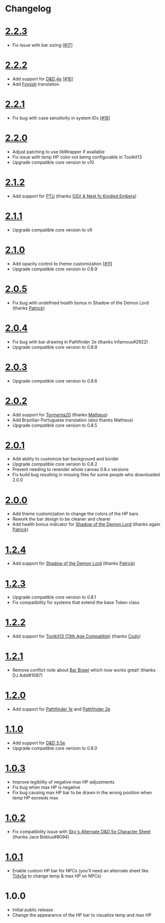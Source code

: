 # Changelog

# [2.2.3]
- Fix issue with bar sizing [[#17]]

# [2.2.2]
- Add support for [D&D 4e] [[#16]]
- Add [Finnish] translation

# [2.2.1]
- Fix bug with case sensitivity in system IDs [[#18]]

# [2.2.0]
 - Adjust patching to use libWrapper if available
 - Fix issue with temp HP color not being configurable in Toolkit13
 - Upgrade compatible core version to v10

# [2.1.2]
 - Add support for [PTU](https://github.com/dylanpiera/Foundry-Pokemon-Tabletop-United-System) (thanks [GSV A Nest fo Kindled Embers](https://github.com/GSV-a-Nest-of-Kindled-Embers))

# [2.1.1]
 - Upgrade compatible core version to v9

# [2.1.0]
 - Add opacity control to theme customization [[#11]]
 - Upgrade compatible core version to 0.8.9

# [2.0.5]
 - Fix bug with undefined health bonus in Shadow of the Demon Lord (thanks [Patrick](https://github.com/patrickporto))

# [2.0.4]
 - Fix bug with bar drawing in Pathfinder 2e (thanks Infamous#2922)
 - Upgrade compatible core version to 0.8.8

# [2.0.3]
 - Upgrade compatible core version to 0.8.6

# [2.0.2]
 - Add support for [Tormenta20] (thanks [Matheus](https://github.com/mclemente))
 - Add Brazilian Portuguese translation (also thanks Matheus)
 - Upgrade compatible core version to 0.8.5

# [2.0.1]
 - Add ability to customize bar background and border
 - Upgrade compatible core version to 0.8.2
 - Prevent needing to rerender whole canvas 0.8.x versions
 - Fix build bug resulting in missing files for some people who downloaded 2.0.0

# [2.0.0]
 - Add theme customization to change the colors of the HP bars
 - Rework the bar design to be cleaner and clearer
 - Add health bonus indicator for [Shadow of the Demon Lord] (thanks again [Patrick](https://github.com/patrickporto))

# [1.2.4]
 - Add support for [Shadow of the Demon Lord] (thanks [Patrick](https://github.com/patrickporto))

# [1.2.3]
 - Upgrade compatible core version to 0.8.1
 - Fix compatibility for systems that extend the base Token class

# [1.2.2]
 - Add support for [Toolkit13 (13th Age Compatible)](https://foundryvtt.com/packages/archmage) (thanks [Cody](https://github.com/cswendrowski))

# [1.2.1]
 - Remove conflict note about [Bar Brawl](https://gitlab.com/woodentavern/foundryvtt-bar-brawl) which now works great! (thanks DJ Addi#1087)

# [1.2.0]
 - Add support for [Pathfinder 1e] and [Pathfinder 2e]

# [1.1.0]
 - Add support for [D&D 3.5e]
 - Upgrade compatible core version to 0.8.0

# [1.0.3]
 - Improve legibility of negative max HP adjustments
 - Fix bug when max HP is negative
 - Fix bug causing max HP bar to be drawn in the wrong position when temp HP exceeds max

# [1.0.2]
 - Fix compatibility issue with [Sky's Alternate D&D 5e Character Sheet](https://github.com/Sky-Captain-13/foundry/tree/master/alt5e) (thanks Jace Bobius#8094)

# [1.0.1]
 - Enable custom HP bar for NPCs (you'll need an alternate sheet like [Tidy5e](https://foundryvtt.com/packages/tidy5e-sheet) to change temp & max HP on NPCs)

# 1.0.0
 - Initial public release
 - Change the appearance of the HP bar to visualize temp and max HP


[1.0.1]: https://github.com/arbron/fvtt-hp-bar/compare/1.0.0...1.0.1
[1.0.2]: https://github.com/arbron/fvtt-hp-bar/compare/1.0.1...1.0.2
[1.0.3]: https://github.com/arbron/fvtt-hp-bar/compare/1.0.2...1.0.3
[1.1.0]: https://github.com/arbron/fvtt-hp-bar/compare/1.0.3...1.1.0
[1.2.0]: https://github.com/arbron/fvtt-hp-bar/compare/1.1.0...1.2.0
[1.2.1]: https://github.com/arbron/fvtt-hp-bar/compare/1.2.0...1.2.1
[1.2.2]: https://github.com/arbron/fvtt-hp-bar/compare/1.2.1...1.2.2
[1.2.3]: https://github.com/arbron/fvtt-hp-bar/compare/1.2.2...1.2.3
[1.2.4]: https://github.com/arbron/fvtt-hp-bar/compare/1.2.3...1.2.4
[2.0.0]: https://github.com/arbron/fvtt-hp-bar/compare/1.2.4...2.0.0
[2.0.1]: https://github.com/arbron/fvtt-hp-bar/compare/2.0.0...2.0.1
[2.0.2]: https://github.com/arbron/fvtt-hp-bar/compare/2.0.1...2.0.2
[2.0.3]: https://github.com/arbron/fvtt-hp-bar/compare/2.0.2...2.0.3
[2.0.4]: https://github.com/arbron/fvtt-hp-bar/compare/2.0.3...2.0.4
[2.0.5]: https://github.com/arbron/fvtt-hp-bar/compare/2.0.4...2.0.5
[2.1.0]: https://github.com/arbron/fvtt-hp-bar/compare/2.0.5...2.1.0
[2.1.1]: https://github.com/arbron/fvtt-hp-bar/compare/2.1.0...2.1.1
[2.1.2]: https://github.com/arbron/fvtt-hp-bar/compare/2.1.1...2.1.2
[2.2.0]: https://github.com/arbron/fvtt-hp-bar/compare/2.1.2...2.2.0
[2.2.1]: https://github.com/arbron/fvtt-hp-bar/compare/2.2.0...2.2.1
[2.2.2]: https://github.com/arbron/fvtt-hp-bar/compare/2.2.1...2.2.2
[2.2.3]: https://github.com/arbron/fvtt-hp-bar/compare/2.2.2...2.2.3

[#11]: https://github.com/arbron/fvtt-hp-bar/issues/11
[#16]: https://github.com/arbron/fvtt-hp-bar/issues/16
[#17]: https://github.com/arbron/fvtt-hp-bar/issues/17
[#18]: https://github.com/arbron/fvtt-hp-bar/issues/18

[D&D 3.5e]: https://foundryvtt.com/packages/D35E
[D&D 4e]: https://foundryvtt.com/packages/dnd4e
[D&D 5e]: https://foundryvtt.com/packages/dnd5e
[Pathfinder 1e]: https://foundryvtt.com/packages/pf1
[Pathfinder 2e]: https://foundryvtt.com/packages/pf1
[Shadow of the Demon Lord]: https://foundryvtt.com/packages/demonlord
[Tormenta20]: https://foundryvtt.com/packages/tormenta20

[Finnish]: https://weblate.foundryvtt-hub.com/projects/arbron-hp-bar/main/fi/
[Portuguese (Brazil)]: https://weblate.foundryvtt-hub.com/projects/arbron-hp-bar/main/pt_BR/
